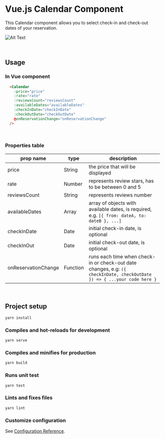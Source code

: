 # Vue.js Calendar Component
This Calendar component allows you to select check-in and check-out dates of your reservation.

![Alt Text](https://media.giphy.com/media/DclsrE1l9yVhPs6Ipc/giphy.gif)

&nbsp;

## Usage
### In Vue component
```html
  <Calendar
    :price="price"
    :rate="rate"
    :reviewsCount="reviewsCount"
    :availableDates="availableDates"
    :checkInDate="checkInDate"
    :checkOutDate="checkOutDate"
    @onReservationChange="onReservationChange"
  />
```
&nbsp;

### Properties table
prop name | type | description
------------ | ------------- | -------------
price | String | the price that will be displayed 
rate | Number | represents review stars, has to be between 0 and 5
reviewsCount | String | represents reviews number
availableDates | Array | array of objects with available dates, is required, e.g. `[{ from: dateA, to: dateB }, ...]`
checkInDate | Date | initial check-in date, is optional
checkInOut | Date | initial check-out date, is optional
onReservationChange | Function | runs each time when check-in or check-out date changes, e.g:  `({ checkInDate, checkOutDate }) => { ...your code here }`

&nbsp;
## Project setup
```
yarn install
```

### Compiles and hot-reloads for development
```
yarn serve
```

### Compiles and minifies for production
```
yarn build
```

### Runs unit test
```
yarn test
```

### Lints and fixes files
```
yarn lint
```

### Customize configuration
See [Configuration Reference](https://cli.vuejs.org/config/).
